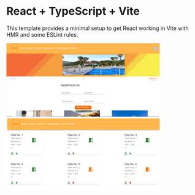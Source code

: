 # React + TypeScript + Vite

This template provides a minimal setup to get React working in Vite with HMR and some ESLint rules.

<img width="400px" height="auto" src="./src/assets/homePageView.png" />
<img width="400px" height="auto" src="./src/assets/roomsPageView.png" />
